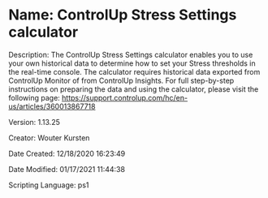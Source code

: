 ﻿# Name: ControlUp Stress Settings calculator

Description: The ControlUp Stress Settings calculator enables you to use your own historical data to determine how to set your Stress thresholds in the real-time console. The calculator requires historical data exported from ControlUp Monitor of from ControlUp Insights.
For full step-by-step instructions on preparing the data and using the calculator, please visit the following page:
https://support.controlup.com/hc/en-us/articles/360013867718

Version: 1.13.25

Creator: Wouter Kursten

Date Created: 12/18/2020 16:23:49

Date Modified: 01/17/2021 11:44:38

Scripting Language: ps1

